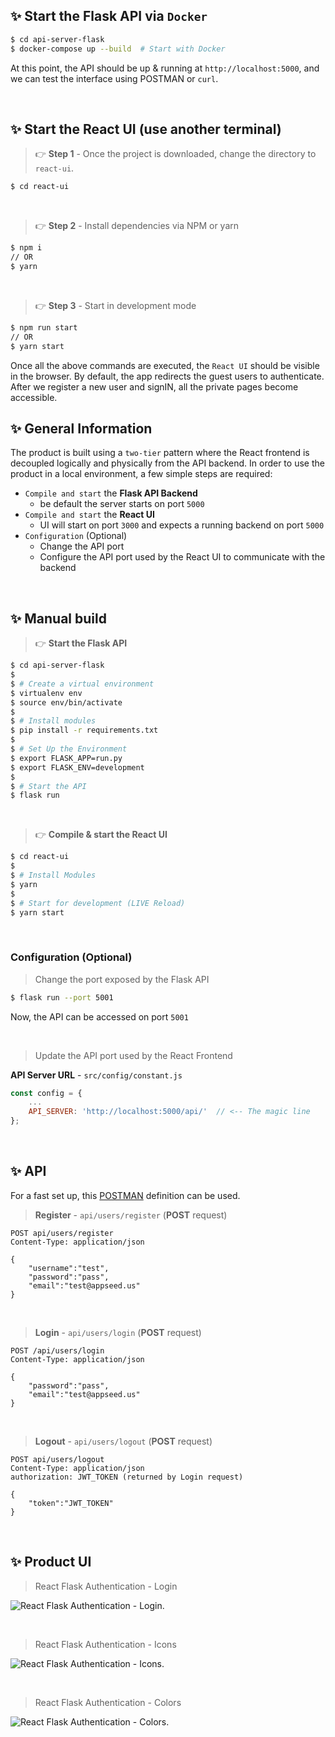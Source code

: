 
## ✨ **Start the Flask API** via `Docker`

```bash
$ cd api-server-flask
$ docker-compose up --build  # Start with Docker
```

At this point, the API should be up & running at `http://localhost:5000`, and we can test the interface using POSTMAN or `curl`.

<br />

## ✨ **Start the React UI** (use another terminal)

> 👉 **Step 1** - Once the project is downloaded, change the directory to `react-ui`. 

```bash
$ cd react-ui
```

<br >

> 👉 **Step 2** - Install dependencies via NPM or yarn

```bash
$ npm i
// OR
$ yarn
```

<br />

> 👉 **Step 3** - Start in development mode

```bash
$ npm run start 
// OR
$ yarn start
```

Once all the above commands are executed, the `React UI` should be visible in the browser. By default, the app redirects the guest users to authenticate. 
After we register a new user and signIN, all the private pages become accessible. 


## ✨ General Information

The product is built using a `two-tier` pattern where the React frontend is decoupled logically and physically from the API backend. In order to use the product in a local environment, a few simple steps are required: 

- `Compile and start` the **Flask API Backend**
  - be default the server starts on port `5000`
- `Compile and start` the **React UI**
  - UI will start on port `3000` and expects a running backend on port `5000`
- `Configuration` (Optional)
  - Change the API port
  - Configure the API port used by the React UI to communicate with the backend 

<br />

## ✨ Manual build

> 👉 **Start the Flask API** 

```bash
$ cd api-server-flask
$ 
$ # Create a virtual environment
$ virtualenv env
$ source env/bin/activate
$
$ # Install modules
$ pip install -r requirements.txt
$
$ # Set Up the Environment
$ export FLASK_APP=run.py
$ export FLASK_ENV=development
$ 
$ # Start the API
$ flask run 
```

<br />

> 👉 **Compile & start the React UI**

```bash
$ cd react-ui
$
$ # Install Modules
$ yarn
$
$ # Start for development (LIVE Reload)
$ yarn start 
```

<br />

### Configuration (Optional)

> Change the port exposed by the Flask API

```bash
$ flask run --port 5001
```

Now, the API can be accessed on port `5001`

<br />

> Update the API port used by the React Frontend

**API Server URL** - `src/config/constant.js` 

```javascript
const config = {
    ...
    API_SERVER: 'http://localhost:5000/api/'  // <-- The magic line
};
```

<br />

## ✨ API

For a fast set up, this [POSTMAN](https://docs.appseed.us/boilerplate-code/api-server/api-unified-definition) definition can be used.

> **Register** - `api/users/register` (**POST** request)

```
POST api/users/register
Content-Type: application/json

{
    "username":"test",
    "password":"pass", 
    "email":"test@appseed.us"
}
```

<br />

> **Login** - `api/users/login` (**POST** request)

```
POST /api/users/login
Content-Type: application/json

{
    "password":"pass", 
    "email":"test@appseed.us"
}
```

<br />

> **Logout** - `api/users/logout` (**POST** request)

```
POST api/users/logout
Content-Type: application/json
authorization: JWT_TOKEN (returned by Login request)

{
    "token":"JWT_TOKEN"
}
```

<br />

## ✨ Product UI

> React Flask Authentication - Login 

![React Flask Authentication - Login.](https://user-images.githubusercontent.com/51070104/141444378-763ca3fb-c18c-4558-9730-b42a341a7b22.jpg)

<br />

> React Flask Authentication - Icons

![React Flask Authentication - Icons.](https://user-images.githubusercontent.com/51070104/141444472-8c966396-69dc-46c3-835e-b64329fdbf7d.jpg)

<br />

> React Flask Authentication - Colors

![React Flask Authentication - Colors.](https://user-images.githubusercontent.com/51070104/141444532-46a3bcd0-841b-4725-aa82-122569cd678a.jpg)
